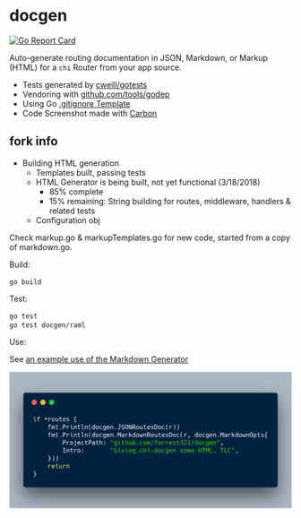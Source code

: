 # docgen

[![Go Report Card](https://goreportcard.com/badge/docgen)](https://goreportcard.com/report/docgen)

Auto-generate routing documentation in JSON, Markdown, or Markup (HTML) for a `chi` Router from your app source.

* Tests generated by [cweill/gotests](https://github.com/cweill/gotests)
* Vendoring with [github.com/tools/godep](https://github.com/tools/godep)
* Using Go [.gitignore Template](https://github.com/github/gitignore/blob/master/Go.gitignore)
* Code Screenshot made with [Carbon](https://carbon.now.sh)

## fork info

* Building HTML generation
  * Templates built, passing tests
  * HTML Generator is being built, not yet functional (3/18/2018)
    * 85% complete
    * 15% remaining: String building for routes, middleware, handlers & related tests
  * Configuration obj

Check markup.go & markupTemplates.go for new code, started from a copy of markdown.go.

Build:

    go build

Test:

    go test
    go test docgen/raml

Use:

See [an example use of the Markdown Generator](https://github.com/go-chi/chi/blob/master/_examples/rest/main.go#L105)

![Example Screenshot](carbon.png)